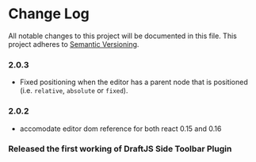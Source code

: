 # Change Log

All notable changes to this project will be documented in this file.
This project adheres to [Semantic Versioning](http://semver.org/).

### 2.0.3
- Fixed positioning when the editor has a parent node that is positioned (i.e. `relative`, `absolute` or `fixed`).

### 2.0.2
- accomodate editor dom reference for both react 0.15 and 0.16

### Released the first working of DraftJS Side Toolbar Plugin

